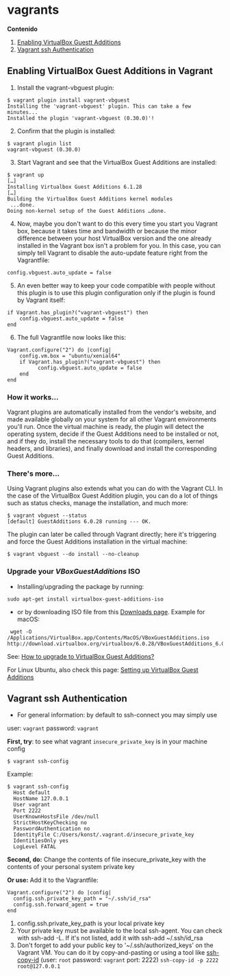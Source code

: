 # vagrants

**Contenido**
1. [Enabling VirtualBox Guestt Additions](enabling-virtualbox-guest-additions-in-vagrant)
2. [Vagrant ssh Authentication ](vagrant-ssh-authentication)

## Enabling VirtualBox Guest Additions in Vagrant

1. Install the vagrant-vbguest plugin:

```
$ vagrant plugin install vagrant-vbguest
Installing the 'vagrant-vbguest' plugin. This can take a few minutes...
Installed the plugin 'vagrant-vbguest (0.30.0)'!
```

2. Confirm that the plugin is installed:
```
$ vagrant plugin list
vagrant-vbguest (0.30.0)
```
3. Start Vagrant and see that the VirtualBox Guest Additions are installed:
```
$ vagrant up
[…]
Installing Virtualbox Guest Additions 6.1.28
[…]
Building the VirtualBox Guest Additions kernel modules
 ...done.
Doing non-kernel setup of the Guest Additions …done.
```
4. Now, maybe you don't want to do this every time you start you Vagrant box, because it takes time and bandwidth or because the minor difference between your host VirtualBox version and the one already installed in the Vagrant box isn't a problem for you. In this case, you can simply tell Vagrant to disable the auto-update feature right from the Vagrantfile:
```
config.vbguest.auto_update = false
```
5. An even better way to keep your code compatible with people without this plugin is to use this plugin configuration only if the plugin is found by Vagrant itself:
```
if Vagrant.has_plugin?("vagrant-vbguest") then
    config.vbguest.auto_update = false
end
```

6. The full Vagrantfile now looks like this:

```
Vagrant.configure("2") do |config|
    config.vm.box = "ubuntu/xenial64"
    if Vagrant.has_plugin?("vagrant-vbguest") then
          config.vbguest.auto_update = false
    end
end
```

### **How it works…**

Vagrant plugins are automatically installed from the vendor's website, and made available globally on your system for all other Vagrant environments you'll run. Once the virtual machine is ready, the plugin will detect the operating system, decide if the Guest Additions need to be installed or not, and if they do, install the necessary tools to do that (compilers, kernel headers, and libraries), and finally download and install the corresponding Guest Additions.

### **There's more…**

Using Vagrant plugins also extends what you can do with the Vagrant CLI. In the case of the VirtualBox Guest Addition plugin, you can do a lot of things such as status checks, manage the installation, and much more:
```
$ vagrant vbguest --status
[default] GuestAdditions 6.0.28 running --- OK.
```

The plugin can later be called through Vagrant directly; here it's triggering and force the Guest Additions installation in the virtual machine:
```
$ vagrant vbguest --do install --no-cleanup
```

### **Upgrade your ***VBoxGuestAdditions*** ISO**

* Installing/upgrading the package by running:
```
sudo apt-get install virtualbox-guest-additions-iso
```

* or by downloading ISO file from this [Downloads page](http://download.virtualbox.org/virtualbox/).
Example for macOS:
```
 wget -O /Applications/VirtualBox.app/Contents/MacOS/VBoxGuestAdditions.iso http://download.virtualbox.org/virtualbox/6.0.28/VBoxGuestAdditions_6.0.28.iso
```
See: [How to upgrade to VirtualBox Guest Additions?](https://stackoverflow.com/questions/20308794/how-to-upgrade-to-virtualbox-guest-additions-on-vm-box)

For Linux Ubuntu, also check this page: [Setting up VirtualBox Guest Additions](https://help.ubuntu.com/community/VirtualBox/GuestAdditions)

## Vagrant ssh Authentication 

* For general information: by default to ssh-connect you may simply use

user: `vagrant` password: `vagrant`

**First, try**: to see what vagrant `insecure_private_key` is in your machine config
```
$ vagrant ssh-config
```
Example:

```
$ vagrant ssh-config
  Host default
  HostName 127.0.0.1
  User vagrant
  Port 2222
  UserKnownHostsFile /dev/null
  StrictHostKeyChecking no
  PasswordAuthentication no
  IdentityFile C:/Users/konst/.vagrant.d/insecure_private_key
  IdentitiesOnly yes
  LogLevel FATAL
```
**Second, do:** Change the contents of file insecure_private_key with the contents of your personal system private key

**Or use:** Add it to the Vagrantfile:

```
Vagrant.configure("2") do |config|
  config.ssh.private_key_path = "~/.ssh/id_rsa"
  config.ssh.forward_agent = true
end
```
1. config.ssh.private_key_path is your local private key
2. Your private key must be available to the local ssh-agent. You can check with ssh-add -L. If it's not listed, add it with ssh-add ~/.ssh/id_rsa
3. Don't forget to add your public key to '~/.ssh/authorized_keys' on the Vagrant VM. You can do it by copy-and-pasting or using a tool like [ssh-copy-id](http://linux.die.net/man/1/ssh-copy-id) (user: `root` password: `vagrant` port: 2222) `ssh-copy-id -p 2222 root@127.0.0.1`
